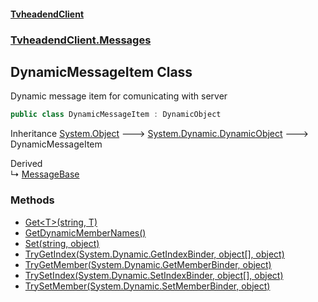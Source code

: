 #### [TvheadendClient](./index.md 'index')
### [TvheadendClient.Messages](./TvheadendClient-Messages.md 'TvheadendClient.Messages')
## DynamicMessageItem Class
Dynamic message item for comunicating with server  
```csharp
public class DynamicMessageItem : DynamicObject
```
Inheritance [System.Object](https://docs.microsoft.com/en-us/dotnet/api/System.Object 'System.Object') &#129106; [System.Dynamic.DynamicObject](https://docs.microsoft.com/en-us/dotnet/api/System.Dynamic.DynamicObject 'System.Dynamic.DynamicObject') &#129106; DynamicMessageItem  

Derived  
&#8627; [MessageBase](./TvheadendClient-Messages-MessageBase.md 'TvheadendClient.Messages.MessageBase')  
### Methods
- [Get&lt;T&gt;(string, T)](./TvheadendClient-Messages-DynamicMessageItem-Get-T-(string_T).md 'TvheadendClient.Messages.DynamicMessageItem.Get&lt;T&gt;(string, T)')
- [GetDynamicMemberNames()](./TvheadendClient-Messages-DynamicMessageItem-GetDynamicMemberNames().md 'TvheadendClient.Messages.DynamicMessageItem.GetDynamicMemberNames()')
- [Set(string, object)](./TvheadendClient-Messages-DynamicMessageItem-Set(string_object).md 'TvheadendClient.Messages.DynamicMessageItem.Set(string, object)')
- [TryGetIndex(System.Dynamic.GetIndexBinder, object[], object)](./TvheadendClient-Messages-DynamicMessageItem-TryGetIndex(System-Dynamic-GetIndexBinder_object--_object).md 'TvheadendClient.Messages.DynamicMessageItem.TryGetIndex(System.Dynamic.GetIndexBinder, object[], object)')
- [TryGetMember(System.Dynamic.GetMemberBinder, object)](./TvheadendClient-Messages-DynamicMessageItem-TryGetMember(System-Dynamic-GetMemberBinder_object).md 'TvheadendClient.Messages.DynamicMessageItem.TryGetMember(System.Dynamic.GetMemberBinder, object)')
- [TrySetIndex(System.Dynamic.SetIndexBinder, object[], object)](./TvheadendClient-Messages-DynamicMessageItem-TrySetIndex(System-Dynamic-SetIndexBinder_object--_object).md 'TvheadendClient.Messages.DynamicMessageItem.TrySetIndex(System.Dynamic.SetIndexBinder, object[], object)')
- [TrySetMember(System.Dynamic.SetMemberBinder, object)](./TvheadendClient-Messages-DynamicMessageItem-TrySetMember(System-Dynamic-SetMemberBinder_object).md 'TvheadendClient.Messages.DynamicMessageItem.TrySetMember(System.Dynamic.SetMemberBinder, object)')
